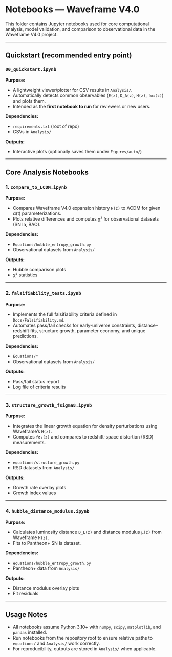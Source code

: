 # Notebooks — Waveframe V4.0

This folder contains Jupyter notebooks used for core computational analysis, model validation, and comparison to observational data in the Waveframe V4.0 project.

---

## Quickstart (recommended entry point)

### `00_quickstart.ipynb`
**Purpose:**  
- A lightweight viewer/plotter for CSV results in `Analysis/`.  
- Automatically detects common observables (`E(z)`, `D_A(z)`, `H(z)`, `fσ₈(z)`) and plots them.  
- Intended as the **first notebook to run** for reviewers or new users.  

**Dependencies:**  
- `requirements.txt` (root of repo)  
- CSVs in `Analysis/`

**Outputs:**  
- Interactive plots (optionally saves them under `Figures/auto/`)

---

## Core Analysis Notebooks

### 1. `compare_to_LCDM.ipynb`
**Purpose:**  
- Compares Waveframe V4.0 expansion history `H(z)` to ΛCDM for given α(t) parameterizations.  
- Plots relative differences and computes χ² for observational datasets (SN Ia, BAO).

**Dependencies:**  
- `Equations/hubble_entropy_growth.py`  
- Observational datasets from `Analysis/`

**Outputs:**  
- Hubble comparison plots  
- χ² statistics

---

### 2. `falsifiability_tests.ipynb`
**Purpose:**  
- Implements the full falsifiability criteria defined in `Docs/Falsifiability.md`.  
- Automates pass/fail checks for early-universe constraints, distance–redshift fits, structure growth, parameter economy, and unique predictions.

**Dependencies:**  
- `Equations/*`  
- Observational datasets from `Analysis/`

**Outputs:**  
- Pass/fail status report  
- Log file of criteria results

---

### 3. `structure_growth_fsigma8.ipynb`
**Purpose:**  
- Integrates the linear growth equation for density perturbations using Waveframe’s `H(z)`.  
- Computes `fσ₈(z)` and compares to redshift-space distortion (RSD) measurements.

**Dependencies:**  
- `equations/structure_growth.py`  
- RSD datasets from `Analysis/`

**Outputs:**  
- Growth rate overlay plots  
- Growth index values

---

### 4. `hubble_distance_modulus.ipynb`
**Purpose:**  
- Calculates luminosity distance `D_L(z)` and distance modulus `μ(z)` from Waveframe `H(z)`.  
- Fits to Pantheon+ SN Ia dataset.

**Dependencies:**  
- `equations/hubble_entropy_growth.py`  
- Pantheon+ data from `Analysis/`

**Outputs:**  
- Distance modulus overlay plots  
- Fit residuals

---

## Usage Notes
- All notebooks assume Python 3.10+ with `numpy`, `scipy`, `matplotlib`, and `pandas` installed.  
- Run notebooks from the repository root to ensure relative paths to `equations/` and `Analysis/` work correctly.  
- For reproducibility, outputs are stored in `Analysis/` when applicable.  
